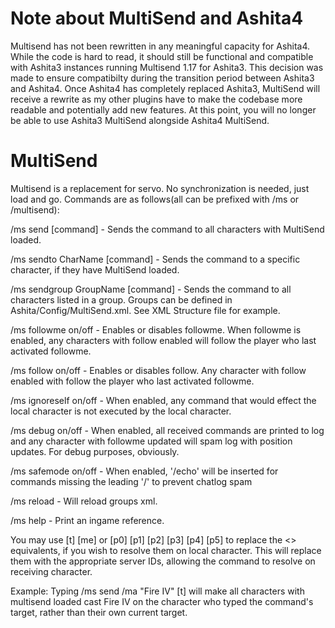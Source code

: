 # Note about MultiSend and Ashita4
Multisend has not been rewritten in any meaningful capacity for Ashita4.  While the code is hard to read, it should still be functional and compatible with Ashita3 instances running Multisend 1.17 for Ashita3.  This decision was made to ensure compatibilty during the transition period between Ashita3 and Ashita4.  Once Ashita4 has completely replaced Ashita3, MultiSend will receive a rewrite as my other plugins have to make the codebase more readable and potentially add new features.  At this point, you will no longer be able to use Ashita3 MultiSend alongside Ashita4 MultiSend.

# MultiSend
Multisend is a replacement for servo.  No synchronization is needed, just load and go.
Commands are as follows(all can be prefixed with /ms or /multisend):


/ms send [command] - Sends the command to all characters with MultiSend loaded.

/ms sendto CharName [command] - Sends the command to a specific character, if they have MultiSend loaded.

/ms sendgroup GroupName [command] - Sends the command to all characters listed in a group.  Groups can be defined in Ashita/Config/MultiSend.xml.  See XML Structure file for example.

/ms followme on/off - Enables or disables followme.  When followme is enabled, any characters with follow enabled will follow the player who last activated followme.

/ms follow on/off - Enables or disables follow.  Any character with follow enabled with follow the player who last activated followme.

/ms ignoreself on/off - When enabled, any command that would effect the local character is not executed by the local character.

/ms debug on/off - When enabled, all received commands are printed to log and any character with followme updated will spam log with position updates.  For debug purposes, obviously.

/ms safemode on/off - When enabled, '/echo' will be inserted for commands missing the leading '/' to prevent chatlog spam

/ms reload - Will reload groups xml.

/ms help - Print an ingame reference.


You may use [t] [me] or [p0] [p1] [p2] [p3] [p4] [p5] to replace the <> equivalents, if you wish to resolve them on local character.  This will replace them with the appropriate server IDs, allowing the command to resolve on receiving character.


Example: Typing /ms send /ma "Fire IV" [t] will make all characters with multisend loaded cast Fire IV on the character who typed the command's target, rather than their own current target.